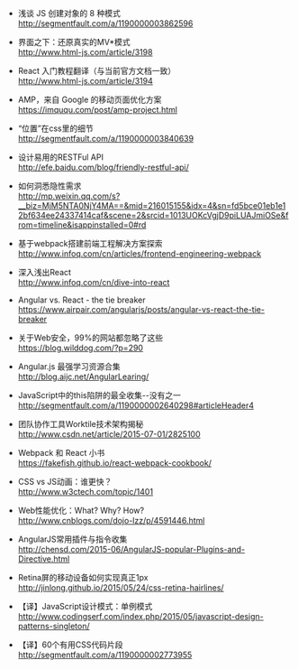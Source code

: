
- 浅谈 JS 创建对象的 8 种模式  
http://segmentfault.com/a/1190000003862596

- 界面之下：还原真实的MV*模式  
http://www.html-js.com/article/3198

- React 入门教程翻译（与当前官方文档一致）  
http://www.html-js.com/article/3194

- AMP，来自 Google 的移动页面优化方案  
https://imququ.com/post/amp-project.html

- “位置”在css里的细节  
http://segmentfault.com/a/1190000003840639

- 设计易用的RESTFul API  
http://efe.baidu.com/blog/friendly-restful-api/

- 如何洞悉隐性需求  
http://mp.weixin.qq.com/s?__biz=MjM5NTA0NjY4MA==&mid=216015155&idx=4&sn=fd5bce01eb1e12bf634ee24337414caf&scene=2&srcid=1013UOKcVgjD9piLUAJmiOSe&from=timeline&isappinstalled=0#rd

- 基于webpack搭建前端工程解决方案探索  
http://www.infoq.com/cn/articles/frontend-engineering-webpack

- 深入浅出React  
http://www.infoq.com/cn/dive-into-react

- Angular vs. React - the tie breaker  
https://www.airpair.com/angularjs/posts/angular-vs-react-the-tie-breaker

- 关于Web安全，99%的网站都忽略了这些  
https://blog.wilddog.com/?p=290

- Angular.js 最强学习资源合集  
http://blog.aijc.net/AngularLearing/

- JavaScript中的this陷阱的最全收集--没有之一  
http://segmentfault.com/a/1190000002640298#articleHeader4

- 团队协作工具Worktile技术架构揭秘  
http://www.csdn.net/article/2015-07-01/2825100

- Webpack 和 React 小书  
https://fakefish.github.io/react-webpack-cookbook/

- CSS vs JS动画：谁更快？  
http://www.w3ctech.com/topic/1401

- Web性能优化：What? Why? How?  
http://www.cnblogs.com/dojo-lzz/p/4591446.html

- AngularJS常用插件与指令收集  
http://chensd.com/2015-06/AngularJS-popular-Plugins-and-Directive.html

- Retina屏的移动设备如何实现真正1px  
http://jinlong.github.io/2015/05/24/css-retina-hairlines/

- 【译】JavaScript设计模式：单例模式  
http://www.codingserf.com/index.php/2015/05/javascript-design-patterns-singleton/

- 【译】60个有用CSS代码片段  
http://segmentfault.com/a/1190000002773955
